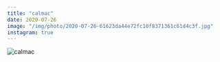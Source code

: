 ```yaml
---
title: "calmac"
date: 2020-07-26
image: "/img/photo/2020-07-26-61623da44e72fc10f8371361c61d4c3f.jpg"
instagram: true
---
```


![calmac](/img/photo/2020-07-26-61623da44e72fc10f8371361c61d4c3f.jpg)
